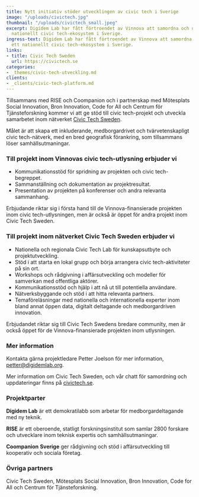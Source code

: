 ```yaml
---
title: Nytt initiativ stöder utvecklingen av civic tech i Sverige
image: "/uploads/civictech.jpg"
thumbnail: "/uploads/civictech_small.jpeg"
excerpt: Digidem Lab har fått förtroendet av Vinnova att samordna och utveckla ett
  nationellt civic tech-ekosystem i Sverige.
ingress-text: Digidem Lab har fått förtroendet av Vinnova att samordna och utveckla
  ett nationellt civic tech-ekosystem i Sverige.
links:
- title: Civic Tech Sweden
  url: https://civictech.se
categories:
- _themes/civic-tech-utveckling.md
clients:
- _clients/civic-tech-platform.md
---
```

Tillsammans med RISE och Coompanion och i partnerskap med Mötesplats Social Innovation, Bron Innovation, Code for All och Centrum för Tjänsteforskning kommer vi att ge stöd till civic tech-projekt och utveckla samarbetet inom nätverket [Civic Tech Sweden](https://civictech.se).

Målet är att skapa ett inkluderande, medborgardrivet och tvärvetenskapligt civic tech-nätverk, med en bred geografisk förankring, som tillsammans löser samhällsutmaningar.

### Till projekt inom Vinnovas civic tech-utlysning erbjuder vi

* Kommunikationsstöd för spridning av projekten och civic tech-begreppet.
* Sammanställning och dokumentation av projektresultat.
* Presentation av projekten på konferenser och andra relevanta sammanhang.

Erbjudande riktar sig i första hand till de Vinnova-finansierade projekten inom civic tech-utlysningen, men är också är öppet för andra projekt inom Civic Tech Sweden.

### Till projekt inom nätverket Civic Tech Sweden erbjuder vi

* Nationella och regionala Civic Tech Lab för kunskapsutbyte och projektutveckling.
* Stöd i att starta en lokal grupp och börja arrangera civic tech-aktiviteter på sin ort.
* Workshops och rådgivning i affärsutveckling och modeller för samverkan med offentliga aktörer.
* Kommunikationsstöd och hjälp i att nå ut till potentiella användare.
* Nätverksbyggande och stöd i att hitta relevanta partners.
* Temaföreläsningar med nationella och internationella experter inom bland annat öppen data, digitalt deltagande och medborgardriven innovation.

Erbjudandet riktar sig till Civic Tech Swedens bredare community, men är också öppet för de Vinnova-finansierade projekten inom utlysningen.

### Mer information

Kontakta gärna projektledare Petter Joelson för mer information, [petter@digidemlab.org](mailto:petter@digidemlab.org).

Mer information om Civic Tech Sweden, och vår chatt för samordning och uppdateringar finns på [civictech.se](https://civictech.se).

### Projektparter

**Digidem Lab** är ett demokratilabb som arbetar för medborgardeltagande med ny teknik.

**RISE** är ett oberoende, statligt forskningsinstitut som samlar 2800 forskare och utvecklare inom teknisk expertis och samhällsutmaningar.

**Coompanion** **Sverige** ger rådgivning och stöd i affärsutveckling till kooperativ och sociala företag.

### Övriga partners

Civic Tech Sweden, Mötesplats Social Innovation, Bron Innovation, Code for All och Centrum för Tjänsteforskning.
